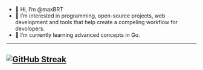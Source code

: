 - 👋 Hi, I’m @maxBRT  
- 👀 I’m interested in programming, open-source projects, web development and tools that help create a compeling workflow for devolopers.
- 🌱 I’m currently learning advanced concepts in Go.
--- 
[![GitHub Streak](https://streak-stats.demolab.com/?user=maxBRT&theme=dark)](https://git.io/streak-stats)
--- 
<!---
maxBRT/maxBRT is a ✨ special ✨ repository because its `README.md` (this file) appears on your GitHub profile.
You can click the Preview link to take a look at your changes.
--->
